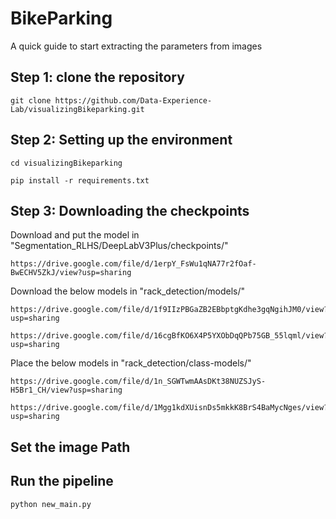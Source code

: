 # BikeParking

A quick guide to start extracting the parameters from images

## Step 1: clone the repository
```
git clone https://github.com/Data-Experience-Lab/visualizingBikeparking.git
```
## Step 2: Setting up the environment
```
cd visualizingBikeparking
```
```
pip install -r requirements.txt
```
## Step 3: Downloading the checkpoints

Download and put the model in "Segmentation_RLHS/DeepLabV3Plus/checkpoints/"
```
https://drive.google.com/file/d/1erpY_FsWu1qNA77r2fOaf-BwECHV5ZkJ/view?usp=sharing
```
Download the below models in "rack_detection/models/"
```
https://drive.google.com/file/d/1f9IIzPBGaZB2EBbptgKdhe3gqNgihJM0/view?usp=sharing
```
```
https://drive.google.com/file/d/16cgBfKO6X4P5YXObDqQPb75GB_55lqml/view?usp=sharing
```
Place the below models in "rack_detection/class-models/"
```
https://drive.google.com/file/d/1n_SGWTwmAAsDKt38NUZSJyS-H5Br1_CH/view?usp=sharing
```
```
https://drive.google.com/file/d/1Mgg1kdXUisnDs5mkkK8BrS4BaMycNges/view?usp=sharing
```
## Set the image Path
## Run the pipeline
```
python new_main.py
```




